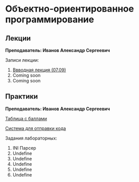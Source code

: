 # Объектно-ориентированное программирование

## Лекции

**Преподаватель: Иванов Александр Сергеевич**

Записи лекции:

1. [Ввводная лекция \(07.09\)](https://yadi.sk/d/iGz5-Vunb5dKHA/2020-09-07.mp4?w=1)
2. Сoming soon
3. Coming soon

## Практики

**Преподаватель: Иванов Александр Сергеевич**

[Таблица с баллами](https://docs.google.com/spreadsheets/d/1H75MoSvL-165x5aM-p26eFZcY57UYx0gPtOHhvpGYGw/edit#gid=1466777734)

[Система для отправки кода](https://reports.artrey.ru)

Задания лабораторных:

1. INI Парсер
2. Undefine
3. Undefine
4. Undefine
5. Undefine
6. Undefine

